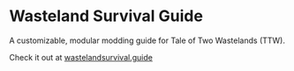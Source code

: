# Wasteland Survival Guide

A customizable, modular modding guide for Tale of Two Wastelands (TTW).

Check it out at [wastelandsurvival.guide](https://wastelandsurvival.guide)
